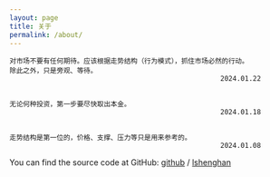 ```yaml
---
layout: page
title: 关于
permalink: /about/
---
```





    对市场不要有任何期待。应该根据走势结构（行为模式），抓住市场必然的行动。
    除此之外，只是旁观、等待。
                                                        2024.01.22
    
    
    无论何种投资，第一步要尽快取出本金。
                                                        2024.01.18
    
    
    走势结构是第一位的，价格、支撑、压力等只是用来参考的。
                                                        2024.01.08





You can find the source code at GitHub:
[github][github-org] /
[lshenghan](https://github.com/lshenghan)



[github-org]: https://github.com/
